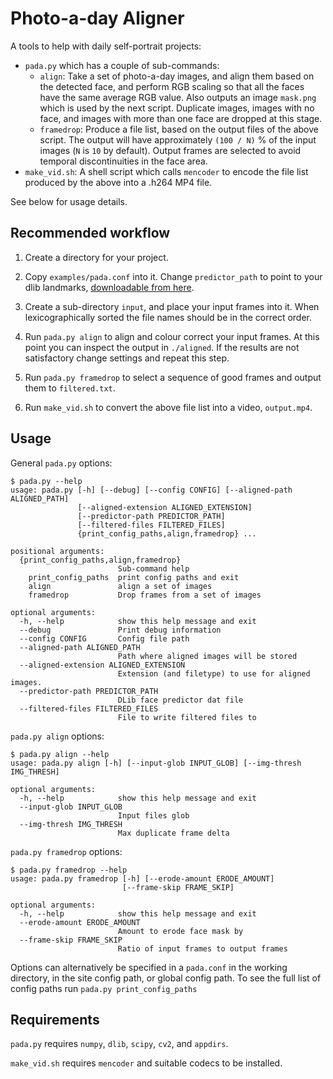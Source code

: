 # Photo-a-day Aligner 

A tools to help with daily self-portrait projects:


* `pada.py` which has a couple of sub-commands:
  * `align`: Take a set of photo-a-day images, and align them based on the
    detected face, and perform RGB scaling so that all the faces have the same
    average RGB value. Also outputs an image `mask.png` which is used by the
    next script. Duplicate images, images with no face, and images with more than
    one face are dropped at this stage.
  * `framedrop`: Produce a file list, based on the output files of the above
    script. The output will have approximately `(100 / N)` % of the input images
    (`N` is `10` by default). Output frames are selected to avoid temporal
    discontinuities in the face area.
* `make_vid.sh`: A shell script which calls `mencoder` to encode the file list
  produced by the above into a .h264 MP4 file.

See below for usage details.

## Recommended workflow

1. Create a directory for your project.

2. Copy `examples/pada.conf` into it. Change `predictor_path` to point to your
   dlib landmarks, [downloadable from here](http://sourceforge.net/projects/dclib/files/dlib/v18.10/shape_predictor_68_face_landmarks.dat.bz2).

3. Create a sub-directory `input`, and place your input frames into it. When
   lexicographically sorted the file names should be in the correct order.

4. Run `pada.py align` to align and colour correct your input frames. At this
   point you can inspect the output in `./aligned`. If the results are not
   satisfactory change settings and repeat this step.

5. Run `pada.py framedrop` to select a sequence of good frames and output them
   to `filtered.txt`.

6. Run `make_vid.sh` to convert the above file list into a video, `output.mp4`.

## Usage

General `pada.py` options:

    $ pada.py --help
    usage: pada.py [-h] [--debug] [--config CONFIG] [--aligned-path ALIGNED_PATH]
                   [--aligned-extension ALIGNED_EXTENSION]
                   [--predictor-path PREDICTOR_PATH]
                   [--filtered-files FILTERED_FILES]
                   {print_config_paths,align,framedrop} ...

    positional arguments:
      {print_config_paths,align,framedrop}
                            Sub-command help
        print_config_paths  print config paths and exit
        align               align a set of images
        framedrop           Drop frames from a set of images

    optional arguments:
      -h, --help            show this help message and exit
      --debug               Print debug information
      --config CONFIG       Config file path
      --aligned-path ALIGNED_PATH
                            Path where aligned images will be stored
      --aligned-extension ALIGNED_EXTENSION
                            Extension (and filetype) to use for aligned images.
      --predictor-path PREDICTOR_PATH
                            DLib face predictor dat file
      --filtered-files FILTERED_FILES
                            File to write filtered files to

`pada.py align` options:

    $ pada.py align --help
    usage: pada.py align [-h] [--input-glob INPUT_GLOB] [--img-thresh IMG_THRESH]

    optional arguments:
      -h, --help            show this help message and exit
      --input-glob INPUT_GLOB
                            Input files glob
      --img-thresh IMG_THRESH
                            Max duplicate frame delta

`pada.py framedrop` options:

    $ pada.py framedrop --help
    usage: pada.py framedrop [-h] [--erode-amount ERODE_AMOUNT]
                             [--frame-skip FRAME_SKIP]

    optional arguments:
      -h, --help            show this help message and exit
      --erode-amount ERODE_AMOUNT
                            Amount to erode face mask by
      --frame-skip FRAME_SKIP
                            Ratio of input frames to output frames

Options can alternatively be specified in a `pada.conf` in the working
directory, in the site config path, or global config path. To see the full list
of config paths run `pada.py print_config_paths`

## Requirements

`pada.py` requires `numpy`, `dlib`, `scipy`, `cv2`, and `appdirs`.

`make_vid.sh` requires `mencoder` and suitable codecs to be installed.


